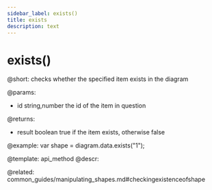 ```yaml
---
sidebar_label: exists()
title: exists
description: text
---
```


# exists()

@short: checks whether the specified item exists in the diagram

@params:
- id 			string,number			the id of the item in question

@returns:
- result		boolean				true if the item exists, otherwise false


@example:
var shape = diagram.data.exists("1"); 


@template:	api_method
@descr:

@related:
common_guides/manipulating_shapes.md#checkingexistenceofshape